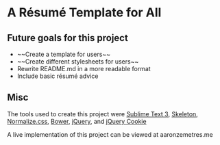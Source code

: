 A Résumé Template for All
=========================



Future goals for this project
-----------------------------
<ul>
    <li>~~Create a template for users~~</li>
    <li>~~Create different stylesheets for users~~</li>
    <li>Rewrite README.md in a more readable format</li>
    <li>Include basic résumé advice</li>
</ul>


Misc
----
The tools used to create this project were <a href="http://www.sublimetext.com/">Sublime Text 3</a>, <a href="http://getskeleton.com/">Skeleton</a>, <a href="http://necolas.github.io/normalize.css/">Normalize.css</a>, <a href="http://bower.io/">Bower</a>, <a href="https://jquery.com">jQuery</a>, and <a href="https://github.com/carhartl/jquery-cookie">jQuery Cookie</a>


A live implementation of this project can be viewed at aaronzemetres.me
